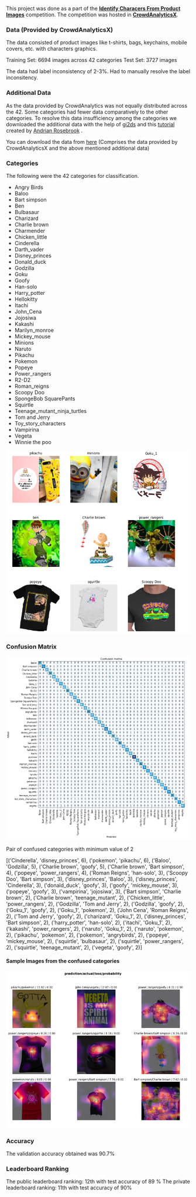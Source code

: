 This project was done as a part of the [**Identify Characers From Product Images**](https://www.crowdanalytix.com/contests/identify-characters-from-product-images "**Identify Characers From Product Images**") competition. The competition was hosted in [**CrowdAnalyticsX**](https://www.crowdanalytix.com/community "**CrowdAnalyticsX**"). 


### Data (Provided by CrowdAnalyticsX)

The data consisted of product images like t-shirts, bags, keychains, mobile covers, etc. with characters graphics. 

Training Set: 6694 images across 42 categories 
Test Set: 3727 images

The data had label inconsistency of 2-3%. Had to manually resolve the label inconsitency.

### Additional Data

As the data provided by CrowdAnalytics was not equally distributed across the 42. Some categories had fewer data comparatively to the other categories. To resolve this data insufficiency among the categories we downloaded the additional data with the help of [gi2ds](https://github.com/toffebjorkskog/ml-tools/blob/master/gi2ds.md "gi2ds")  and this [tutorial](https://www.pyimagesearch.com/2017/12/04/how-to-create-a-deep-learning-dataset-using-google-images/ "tutorial") created by [Andrian Rosebrook](https://www.pyimagesearch.com/author/adrian/ "Andrian Rosebrook") . 


You can download the data from [here](https://my.pcloud.com/publink/show?code=XZ2oPHkZdl53szTtWDBUeomYHofe85rC7KKV "here") (Comprises the data provided by CrowdAnalyticsX and the above mentioned additional data)

### Categories

The following were the 42 categories for classification.

- Angry Birds
- Baloo
- Bart simpson
- Ben
- Bulbasaur
- Charizard
- Charlie brown
- Charmender
- Chicken_little
- Cinderella
- Darth_vader
- Disney_princes
- Donald_duck
- Godzilla
- Goku
- Goofy
- Han-solo
- Harry_potter
- Hellokitty
- Itachi
- John_Cena
- Jojosiwa
- Kakashi
- Marilyn_monroe
- Mickey_mouse
- Minions
- Naruto
- Pikachu
- Pokemon
- Popeye
- Power_rangers
- R2-D2
- Roman_reigns
- Scoopy Doo
- SpongeBob SquarePants
- Squirtle
- Teenage_mutant_ninja_turtles
- Tom and Jerry
- Toy_story_characters
- Vampirina
- Vegeta
- Winnie the poo

[![Categories](https://github.com/anubhavmaity/Identify-Characters-From-Product-Images/blob/master/identify-product-characters.png "Categories")](https://github.com/anubhavmaity/Identify-Characters-From-Product-Images/blob/master/identify-product-characters.png "Categories")

### Confusion Matrix

[![Confusion Matrix](https://github.com/anubhavmaity/Identify-Characters-From-Product-Images/blob/master/identify_characters_confusion_matrix.png "Confusion Matrix")](https://github.com/anubhavmaity/Identify-Characters-From-Product-Images/blob/master/identify_characters_confusion_matrix.png "Confusion Matrix")

Pair of confused categories with minimum value of 2

[('Cinderella', 'disney_princes', 6),
 ('pokemon', 'pikachu', 6),
 ('Baloo', 'Godzilla', 5),
 ('Charlie brown', 'goofy', 5),
 ('Charlie brown', 'Bart simpson', 4),
 ('popeye', 'power_rangers', 4),
 ('Roman Reigns', 'han-solo', 3),
 ('Scoopy Doo', 'Bart simpson', 3),
 ('disney_princes', 'Baloo', 3),
 ('disney_princes', 'Cinderella', 3),
 ('donald_duck', 'goofy', 3),
 ('goofy', 'mickey_mouse', 3),
 ('popeye', 'goofy', 3),
 ('vampirina', 'jojosiwa', 3),
 ('Bart simpson', 'Charlie brown', 2),
 ('Charlie brown', 'teenage_mutant', 2),
 ('Chicken_little', 'power_rangers', 2),
 ('Godzilla', 'Tom and Jerry', 2),
 ('Godzilla', 'goofy', 2),
 ('Goku_1', 'goofy', 2),
 ('Goku_1', 'pokemon', 2),
 ('John Cena', 'Roman Reigns', 2),
 ('Tom and Jerry', 'goofy', 2),
 ('charizard', 'Goku_1', 2),
 ('disney_princes', 'Bart simpson', 2),
 ('harry_potter', 'han-solo', 2),
 ('itachi', 'Goku_1', 2),
 ('kakashi', 'power_rangers', 2),
 ('naruto', 'Goku_1', 2),
 ('naruto', 'pokemon', 2),
 ('pikachu', 'pokemon', 2),
 ('pokemon', 'angrybirds', 2),
 ('popeye', 'mickey_mouse', 2),
 ('squirtle', 'bulbasaur', 2),
 ('squirtle', 'power_rangers', 2),
 ('squirtle', 'teenage_mutant', 2),
 ('vegeta', 'goofy', 2)]
 

#### Sample Images from the confused categories
[![Misclassified Images](https://github.com/anubhavmaity/Identify-Characters-From-Product-Images/blob/master/misclassified_sample_images.png "Misclassified Images")](https://github.com/anubhavmaity/Identify-Characters-From-Product-Images/blob/master/misclassified_sample_images.png "Misclassified Images")

### Accuracy

The validation accuracy obtained was 90.7%

### Leaderboard Ranking 

The public leaderboard ranking: 12th with test accuracy of 89 %
The private leaderboard ranking: 11th with test accuracy of 90%









